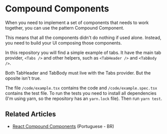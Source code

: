 # Compound Components 

When you need to implement a set of components that needs to work together, you can use the pattern Compound Component.

This means that all the components didn't do nothing if used alone. Instead, you need to build your UI composing those components.

In this repository you will find a simple example of tabs. It have the main tab provider, `<Tabs />` and other helpers, such as `<TabHeader />` and `<TabBody />`.

Both TabHeader and TabBody must live with the Tabs provider. But the oposite isn't true.

The file `/code/example.tsx` contains the code and `/code/example.spec.tsx` contains the test file. To run the tests you need to install all dependencies (I'm using yarn, so the repository has an `yarn.lock` file). Then run `yarn test`.

## Related Articles

- [React Compound Components](https://gustavosantos.dev/a/react-componentes-compostos) (Portuguese - BR)
